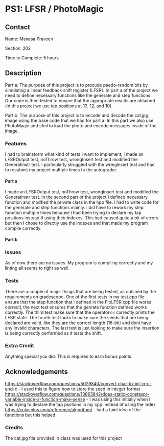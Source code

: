 # PS1: LFSR / PhotoMagic

## Contact
Name: Manasa Praveen

Section: 202

Time to Complete: 5 hours


## Description
Part a: The purpose of this project is to procude psedo-random bits by simulating a linear feedback shift register (LFSR). In part a of the project we need to define necessary functions like the generate and step functions. Our code is then tested to ensure that the appropriate results are obtained (in this project we use tap positions at 13, 12, and 10).

Part b: The purpose of this project is to encode and decode the cat.jpg image using the base code that we had for part a. In this part we also use PhotoMagic and sfml to load the photo and encode messages inside of the image.

### Features
I had to brainstorm what kind of tests I want to implement, I made an LFSROutput test, noThrow test, wrongInsert test and modified the GeneratInstr test. I particularly struggled with the wringInsert test and had to resubmit my project multiple times to the autograder.

#### Part a
I made an LFSROutput test, noThrow test, wrongInsert test and modified the GeneratInstr test. In the second part of the project I defined necessary function and modfied the private class in the hpp file. I had to write code for the generate and step functions mainly. I did have to rework my step function multiple times because i had been trying to declare my tap positions instead if using their indexes. This had caused quite a bit of errors but then I chose to directly use the indexes and that made my program compile correctly.

#### Part b


### Issues
As of now there are no issues. My program is compiling correctly and my linting all seems to right as well. 

### Tests
There are a couple of major things that are being tested, as outlined by the requirements on gradescope. One of the first tests in my test.cpp file ensure that the step function that I defined in the FibLFSR.cpp file works correctl, the next test ensures that the genrate function defined works correctly. The third test make sure that the operator<< correctly prints the LFSR state. The fourth test looks to make sure the seeds that are being declared are valid, like they are the correct length (16-bit) and dont have any invalid characters. The last test is just looking to make sure the insertion is being correctly performed as it tests the shift.

### Extra Credit
Anything special you did. This is required to earn bonus points.

## Acknowledgements
https://stackoverflow.com/questions/5029840/convert-char-to-int-in-c-and-c  - I used this to figure how to store the seed in integer format
https://stackoverflow.com/questions/13865842/does-static-constexpr-variable-inside-a-function-make-sense - I was using this initially when I was trying to declare the tap psotions in my cpp instead of using the index
https://cplusplus.com/reference/algorithm/ - had a faint idea of the functions but this helped

### Credits
The cat.jpg file provided in class was used for this project
